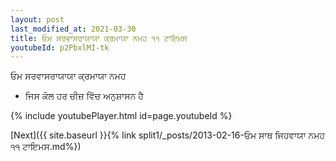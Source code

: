 ```yaml
---
layout: post
last_modified_at: 2021-03-30
title: ਓਮ ਸਰਵਾਸਰਾਯਾਯਾ ਕ੍ਰਮਾਯਾ ਨਮਹ ੧੧ ਟਾਇਮਸ
youtubeId: p2PbxlMI-tk
---
```

 
 
 ਓਮ ਸਰਵਾਸਰਾਯਾਯਾ ਕ੍ਰਮਾਯਾ ਨਮਹ  
 
 -  ਜਿਸ ਕੋਲ ਹਰ ਚੀਜ਼ ਵਿੱਚ ਅਨੁਸ਼ਾਸਨ ਹੈ 
 
  
 
  
 
 
 
 
 
 


{% include youtubePlayer.html id=page.youtubeId %}
 
[Next]({{ site.baseurl }}{% link  split1/_posts/2013-02-16-ਓਮ ਸਾਥ ਜਿਹਵਾਯਾ ਨਮਹ ੧੧ ਟਾਇਮਸ.md%})
 
